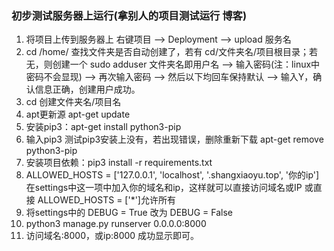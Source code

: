 ### 初步测试服务器上运行(拿别人的项目测试运行 博客)
1. 将项目上传到服务器上
右键项目 --> Deployment --> upload 服务名
2. cd /home/  查找文件夹是否自动创建了，若有 cd/文件夹名/项目根目录；若无，则创建一个
sudo adduser 文件夹名即用户名 --> 输入密码(注：linux中密码不会显现) --> 再次输入密码 --> 然后以下均回车保持默认 -->
输入Y，确认信息正确，创建用户成功。
3. cd 创建文件夹名/项目名
4. apt更新源 apt-get update
5. 安装pip3：apt-get install python3-pip
6. 输入pip3 测试pip3安装上没有，若出现错误，删除重新下载
apt-get remove python3-pip
7. 安装项目依赖：pip3 install -r requirements.txt
8. ALLOWED_HOSTS = ['127.0.0.1', 'localhost', '.shangxiaoyu.top', '你的ip']
在settings中这一项中加入你的域名和ip，这样就可以直接访问域名或IP
或直接 ALLOWED_HOSTS = ['*']允许所有
9. 将settings中的 DEBUG = True 改为 DEBUG = False
10. python3 manage.py runserver 0.0.0.0:8000
11. 访问域名:8000，或ip:8000 成功显示即可。
